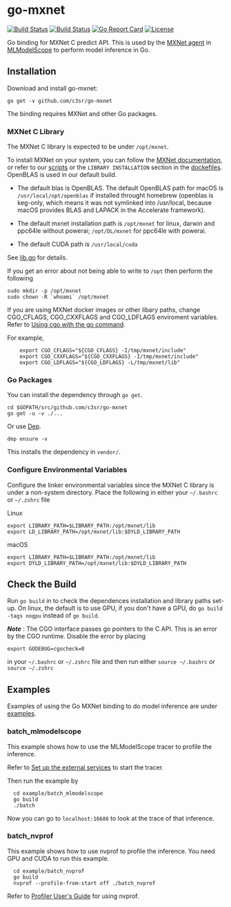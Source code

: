 # go-mxnet

[![Build Status](https://dev.azure.com/yhchang/c3sr/_apis/build/status/c3sr.go-mxnet?branchName=master)](https://dev.azure.com/yhchang/c3sr/_build/latest?definitionId=6&branchName=master)
[![Build Status](https://dev.azure.com/dakkak/rai/_apis/build/status/rai-project.go-mxnet)](https://dev.azure.com/dakkak/rai/_build/latest?definitionId=8)
[![Go Report Card](https://goreportcard.com/badge/github.com/c3sr/go-mxnet)](https://goreportcard.com/report/github.com/c3sr/go-mxnet)
[![License](https://img.shields.io/badge/License-Apache%202.0-blue.svg)](https://opensource.org/licenses/Apache-2.0)

Go binding for MXNet C predict API.
This is used by the [MXNet agent](https://github.com/c3sr/mxnet) in [MLModelScope](mlmodelscope.org) to perform model inference in Go.

## Installation

Download and install go-mxnet:

```
go get -v github.com/c3sr/go-mxnet
```

The binding requires MXNet and other Go packages.

### MXNet C Library

The MXNet C library is expected to be under `/opt/mxnet`.

To install MXNet on your system, you can follow the [MXNet documentation](https://mxnet.incubator.apache.org/versions/master/install/), or refer to our [scripts](scripts) or the `LIBRARY INSTALLATION` section in the [dockefiles](dockerfiles). OpenBLAS is used in our default build.

- The default blas is OpenBLAS.
  The default OpenBLAS path for macOS is `/usr/local/opt/openblas` if installed throught homebrew (openblas is keg-only, which means it was not symlinked into /usr/local, because macOS provides BLAS and LAPACK in the Accelerate framework).

- The default mxnet installation path is `/opt/mxnet` for linux, darwin and ppc64le without powerai; `/opt/DL/mxnet` for ppc64le with powerai.

- The default CUDA path is `/usr/local/cuda`

See [lib.go](lib.go) for details.

If you get an error about not being able to write to `/opt` then perform the following

```
sudo mkdir -p /opt/mxnet
sudo chown -R `whoami` /opt/mxnet
```

If you are using MXNet docker images or other libary paths, change CGO_CFLAGS, CGO_CXXFLAGS and CGO_LDFLAGS enviroment variables. Refer to [Using cgo with the go command](https://golang.org/cmd/cgo/#hdr-Using_cgo_with_the_go_command).

For example,

```
    export CGO_CFLAGS="${CGO_CFLAGS} -I/tmp/mxnet/include"
    export CGO_CXXFLAGS="${CGO_CXXFLAGS} -I/tmp/mxnet/include"
    export CGO_LDFLAGS="${CGO_LDFLAGS} -L/tmp/mxnet/lib"
```

### Go Packages

You can install the dependency through `go get`.

```
cd $GOPATH/src/github.com/c3sr/go-mxnet
go get -u -v ./...
```

Or use [Dep](https://github.com/golang/dep).

```
dep ensure -v
```

This installs the dependency in `vendor/`.

### Configure Environmental Variables

Configure the linker environmental variables since the MXNet C library is under a non-system directory. Place the following in either your `~/.bashrc` or `~/.zshrc` file

Linux
```
export LIBRARY_PATH=$LIBRARY_PATH:/opt/mxnet/lib
export LD_LIBRARY_PATH=/opt/mxnet/lib:$DYLD_LIBRARY_PATH

```

macOS
```
export LIBRARY_PATH=$LIBRARY_PATH:/opt/mxnet/lib
export DYLD_LIBRARY_PATH=/opt/mxnet/lib:$DYLD_LIBRARY_PATH
```

## Check the Build

Run `go build` in to check the dependences installation and library paths set-up.
On linux, the default is to use GPU, if you don't have a GPU, do `go build -tags nogpu` instead of `go build`.

**_Note_** : The CGO interface passes go pointers to the C API. This is an error by the CGO runtime. Disable the error by placing

```
export GODEBUG=cgocheck=0
```

in your `~/.bashrc` or `~/.zshrc` file and then run either `source ~/.bashrc` or `source ~/.zshrc`

## Examples

Examples of using the Go MXNet binding to do model inference are under [examples](examples).

### batch_mlmodelscope

This example shows how to use the MLModelScope tracer to profile the inference.

Refer to [Set up the external services](https://docs.mlmodelscope.org/installation/source/external_services/) to start the tracer.

Then run the example by

```
  cd example/batch_mlmodelscope
  go build
  ./batch
```

Now you can go to `localhost:16686` to look at the trace of that inference.

### batch_nvprof

This example shows how to use nvprof to profile the inference. You need GPU and CUDA to run this example.

```
  cd example/batch_nvprof
  go build
  nvprof --profile-from-start off ./batch_nvprof
```

Refer to [Profiler User's Guide](https://docs.nvidia.com/cuda/profiler-users-guide/index.html) for using nvprof.
